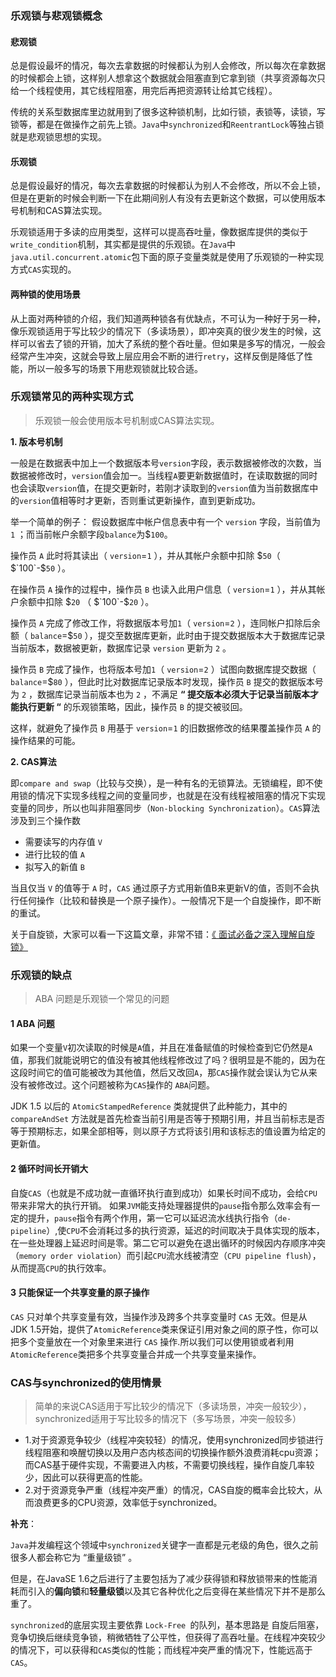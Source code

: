 ### 乐观锁与悲观锁概念
#### 悲观锁
总是假设最坏的情况，每次去拿数据的时候都认为别人会修改，所以每次在拿数据的时候都会上锁，这样别人想拿这个数据就会阻塞直到它拿到锁（共享资源每次只给一个线程使用，其它线程阻塞，用完后再把资源转让给其它线程）。

传统的关系型数据库里边就用到了很多这种锁机制，比如行锁，表锁等，读锁，写锁等，都是在做操作之前先上锁。`Java`中`synchronized`和`ReentrantLock`等独占锁就是悲观锁思想的实现。

#### 乐观锁
总是假设最好的情况，每次去拿数据的时候都认为别人不会修改，所以不会上锁，但是在更新的时候会判断一下在此期间别人有没有去更新这个数据，可以使用版本号机制和CAS算法实现。

乐观锁适用于多读的应用类型，这样可以提高吞吐量，像数据库提供的类似于`write_condition`机制，其实都是提供的乐观锁。在`Java`中`java.util.concurrent.atomic`包下面的原子变量类就是使用了乐观锁的一种实现方式`CAS`实现的。

#### 两种锁的使用场景
从上面对两种锁的介绍，我们知道两种锁各有优缺点，不可认为一种好于另一种，像乐观锁适用于写比较少的情况下（多读场景），即冲突真的很少发生的时候，这样可以省去了锁的开销，加大了系统的整个吞吐量。但如果是多写的情况，一般会经常产生冲突，这就会导致上层应用会不断的进行`retry`，这样反倒是降低了性能，所以一般多写的场景下用悲观锁就比较合适。

### 乐观锁常见的两种实现方式
> 乐观锁一般会使用版本号机制或CAS算法实现。

**1. 版本号机制**

一般是在数据表中加上一个数据版本号`version`字段，表示数据被修改的次数，当数据被修改时，`version`值会加一。当线程`A`要更新数据值时，在读取数据的同时也会读取`version`值，在提交更新时，若刚才读取到的`version`值为当前数据库中的`version`值相等时才更新，否则重试更新操作，直到更新成功。

举一个简单的例子： 假设数据库中帐户信息表中有一个 `version` 字段，当前值为 `1` ；而当前帐户余额字段`balance`为$`100`。

操作员 `A` 此时将其读出（ `version`=`1` ），并从其帐户余额中扣除 $`50`（ $`100`-$`50` ）。

在操作员 `A` 操作的过程中，操作员 `B` 也读入此用户信息（ `version`=`1` ），并从其帐户余额中扣除 $`20` （ $`100`-$`20` ）。

操作员 `A` 完成了修改工作，将数据版本号加`1`（ `version`=`2` ），连同帐户扣除后余额（ `balance`=$`50` ），提交至数据库更新，此时由于提交数据版本大于数据库记录当前版本，数据被更新，数据库记录 `version` 更新为 `2` 。

操作员 `B` 完成了操作，也将版本号加`1`（ `version`=`2` ）试图向数据库提交数据（ `balance`=$`80` ），但此时比对数据库记录版本时发现，操作员 `B` 提交的数据版本号为 `2` ，数据库记录当前版本也为 `2` ，不满足 **“ 提交版本必须大于记录当前版本才能执行更新 “** 的乐观锁策略，因此，操作员 `B` 的提交被驳回。

这样，就避免了操作员 `B` 用基于 `version`=`1` 的旧数据修改的结果覆盖操作员 `A` 的操作结果的可能。

**2. CAS算法**

即`compare and swap`（比较与交换），是一种有名的无锁算法。无锁编程，即不使用锁的情况下实现多线程之间的变量同步，也就是在没有线程被阻塞的情况下实现变量的同步，所以也叫非阻塞同步（`Non-blocking Synchronization`）。`CAS`算法涉及到三个操作数

- 需要读写的内存值 `V`
- 进行比较的值 `A`
- 拟写入的新值 `B`

当且仅当 `V` 的值等于 `A` 时，`CAS` 通过原子方式用新值B来更新V的值，否则不会执行任何操作（比较和替换是一个原子操作）。一般情况下是一个自旋操作，即不断的重试。

关于自旋锁，大家可以看一下这篇文章，非常不错：[《 面试必备之深入理解自旋锁》](https://blog.csdn.net/qq_34337272/article/details/81252853)

### 乐观锁的缺点
> ABA 问题是乐观锁一个常见的问题

#### **1 ABA 问题**

如果一个变量`V`初次读取的时候是`A`值，并且在准备赋值的时候检查到它仍然是`A`值，那我们就能说明它的值没有被其他线程修改过了吗？很明显是不能的，因为在这段时间它的值可能被改为其他值，然后又改回`A`，那`CAS`操作就会误认为它从来没有被修改过。这个问题被称为`CAS`操作的 `ABA`问题。

JDK 1.5 以后的 `AtomicStampedReference` 类就提供了此种能力，其中的 `compareAndSet` 方法就是首先检查当前引用是否等于预期引用，并且当前标志是否等于预期标志，如果全部相等，则以原子方式将该引用和该标志的值设置为给定的更新值。

#### **2 循环时间长开销大**

自旋`CAS`（也就是不成功就一直循环执行直到成功）如果长时间不成功，会给`CPU`带来非常大的执行开销。 如果`JVM`能支持处理器提供的`pause`指令那么效率会有一定的提升，`pause`指令有两个作用，第一它可以延迟流水线执行指令（`de-pipeline`）,使`CPU`不会消耗过多的执行资源，延迟的时间取决于具体实现的版本，在一些处理器上延迟时间是零。第二它可以避免在退出循环的时候因内存顺序冲突（`memory order violation`）而引起`CPU`流水线被清空（`CPU pipeline flush`），从而提高`CPU`的执行效率。

#### **3 只能保证一个共享变量的原子操作**

`CAS` 只对单个共享变量有效，当操作涉及跨多个共享变量时 `CAS` 无效。但是从 JDK 1.5开始，提供了`AtomicReference`类来保证引用对象之间的原子性，你可以把多个变量放在一个对象里来进行 `CAS` 操作.所以我们可以使用锁或者利用`AtomicReference`类把多个共享变量合并成一个共享变量来操作。

### CAS与synchronized的使用情景
> 简单的来说CAS适用于写比较少的情况下（多读场景，冲突一般较少），synchronized适用于写比较多的情况下（多写场景，冲突一般较多）

- 1.对于资源竞争较少（线程冲突较轻）的情况，使用synchronized同步锁进行线程阻塞和唤醒切换以及用户态内核态间的切换操作额外浪费消耗cpu资源；而CAS基于硬件实现，不需要进入内核，不需要切换线程，操作自旋几率较少，因此可以获得更高的性能。
- 2.对于资源竞争严重（线程冲突严重）的情况，CAS自旋的概率会比较大，从而浪费更多的CPU资源，效率低于synchronized。

**补充**：

`Java`并发编程这个领域中`synchronized`关键字一直都是元老级的角色，很久之前很多人都会称它为 “重量级锁” 。

但是，在JavaSE 1.6之后进行了主要包括为了减少获得锁和释放锁带来的性能消耗而引入的**偏向锁**和**轻量级锁**以及其它各种优化之后变得在某些情况下并不是那么重了。

`synchronized`的底层实现主要依靠 `Lock-Free `的队列，基本思路是 自旋后阻塞，竞争切换后继续竞争锁，稍微牺牲了公平性，但获得了高吞吐量。在线程冲突较少的情况下，可以获得和`CAS`类似的性能；而线程冲突严重的情况下，性能远高于`CAS`。
